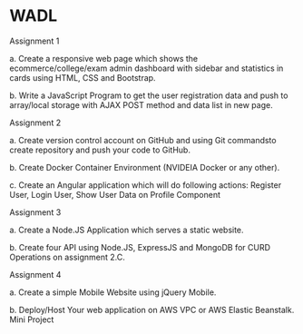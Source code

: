 # WADL

Assignment 1

a. Create a responsive web page which shows the ecommerce/college/exam admin dashboard with
sidebar and statistics in cards using HTML, CSS and Bootstrap.

b. Write a JavaScript Program to get the user registration data and push to array/local storage with AJAX
POST method and data list in new page.



Assignment 2

a. Create version control account on GitHub and using Git commandsto create repository and push
your code to GitHub.

b. Create Docker Container Environment (NVIDEIA Docker or any other).

c. Create an Angular application which will do following actions: Register User, Login User, Show User
Data on Profile Component

Assignment 3

a. Create a Node.JS Application which serves a static website.

b. Create four API using Node.JS, ExpressJS and MongoDB for CURD Operations on assignment 2.C.

Assignment 4

a. Create a simple Mobile Website using jQuery Mobile.

b. Deploy/Host Your web application on AWS VPC or AWS Elastic Beanstalk. Mini Project
